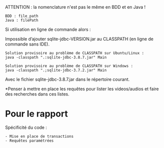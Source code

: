 ATTENTION : la nomenclature n'est pas le même en BDD et en Java !


	BDD : file_path
	Java : filePath

Si utilisation en ligne de commande alors :

Impossible d’ajouter sqlite-jdbc-VERSION.jar au CLASSPATH (en ligne de commande sans IDE).
	
	Solution provisoire au problème de CLASSPATH sur Ubuntu/Linux :
	java -classpath ".:sqlite-jdbc-3.8.7.jar" Main 

	Solution provisoire au problème de CLASSPATH sur Windows :
	java -classpath ".;sqlite-jdbc-3.7.2.jar" Main

Avec le fichier sqlite-jdbc-3.8.7.jar dans le répertoire courant.

*Penser à mettre en place les requêtes pour lister les videos/audios et faire des recherches dans ces listes.

Pour le rapport
===============
Spécificité du code :


	- Mise en place de transactions
	- Requêtes paramétrées
